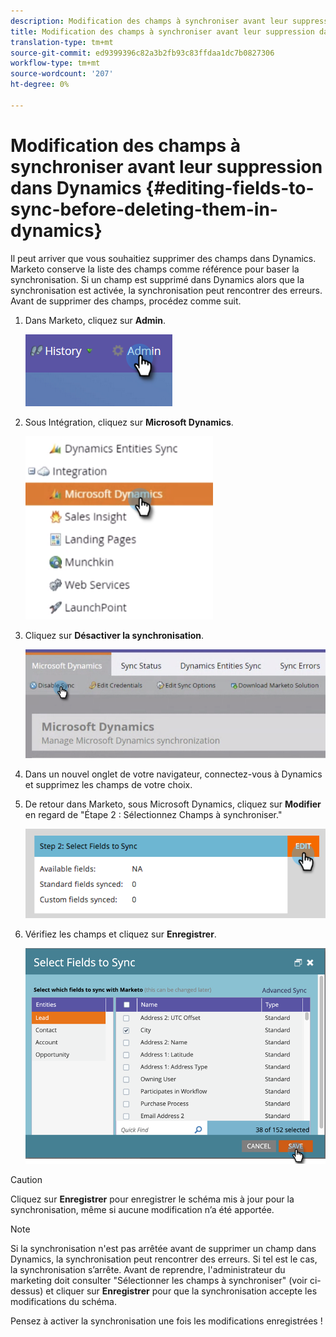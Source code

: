 ```yaml
---
description: Modification des champs à synchroniser avant leur suppression dans Dynamics - Marketo Docs - Documentation sur les produits
title: Modification des champs à synchroniser avant leur suppression dans Dynamics
translation-type: tm+mt
source-git-commit: ed9399396c82a3b2fb93c83ffdaa1dc7b0827306
workflow-type: tm+mt
source-wordcount: '207'
ht-degree: 0%

---
```



# Modification des champs à synchroniser avant leur suppression dans Dynamics {#editing-fields-to-sync-before-deleting-them-in-dynamics}

Il peut arriver que vous souhaitiez supprimer des champs dans Dynamics. Marketo conserve la liste des champs comme référence pour baser la synchronisation. Si un champ est supprimé dans Dynamics alors que la synchronisation est activée, la synchronisation peut rencontrer des erreurs. Avant de supprimer des champs, procédez comme suit.

1. Dans Marketo, cliquez sur **Admin**.

   ![](assets/sync-before-deleting-them-in-dynamics-1.png)

1. Sous Intégration, cliquez sur **Microsoft Dynamics**.

   ![](assets/sync-before-deleting-them-in-dynamics-2.png)

1. Cliquez sur **Désactiver la synchronisation**.

   ![](assets/sync-before-deleting-them-in-dynamics-3.png)

1. Dans un nouvel onglet de votre navigateur, connectez-vous à Dynamics et supprimez les champs de votre choix.

1. De retour dans Marketo, sous Microsoft Dynamics, cliquez sur **Modifier** en regard de &quot;Étape 2 : Sélectionnez Champs à synchroniser.&quot;

   ![](assets/sync-before-deleting-them-in-dynamics-4.png)

1. Vérifiez les champs et cliquez sur **Enregistrer**.

   ![](assets/sync-before-deleting-them-in-dynamics-5.png)

>[!CAUTION]
>
>Cliquez sur **Enregistrer** pour enregistrer le schéma mis à jour pour la synchronisation, même si aucune modification n’a été apportée.

>[!NOTE]
>
>Si la synchronisation n&#39;est pas arrêtée avant de supprimer un champ dans Dynamics, la synchronisation peut rencontrer des erreurs. Si tel est le cas, la synchronisation s’arrête. Avant de reprendre, l&#39;administrateur du marketing doit consulter &quot;Sélectionner les champs à synchroniser&quot; (voir ci-dessus) et cliquer sur **Enregistrer** pour que la synchronisation accepte les modifications du schéma.

Pensez à activer la synchronisation une fois les modifications enregistrées !
